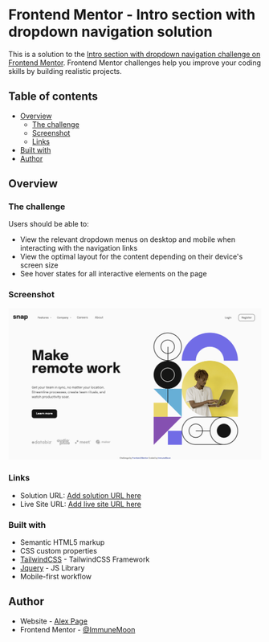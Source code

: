# Frontend Mentor - Intro section with dropdown navigation solution

This is a solution to the [Intro section with dropdown navigation challenge on Frontend Mentor](https://www.frontendmentor.io/challenges/intro-section-with-dropdown-navigation-ryaPetHE5). Frontend Mentor challenges help you improve your coding skills by building realistic projects. 

## Table of contents

- [Overview](#overview)
  - [The challenge](#the-challenge)
  - [Screenshot](#screenshot)
  - [Links](#links)
- [Built with](#built-with)
- [Author](#author)

## Overview

### The challenge

Users should be able to:

- View the relevant dropdown menus on desktop and mobile when interacting with the navigation links
- View the optimal layout for the content depending on their device's screen size
- See hover states for all interactive elements on the page

### Screenshot

![](./images/intro-section-with-dropdown-nav-screenshot.png)

### Links

- Solution URL: [Add solution URL here](https://github.com/ImmuneMoon/Intro-section-with-dropdown)
- Live Site URL: [Add live site URL here](https://immunemoon.github.io/Intro-section-with-dropdown/)

### Built with

- Semantic HTML5 markup
- CSS custom properties
- [TailwindCSS](https://tailwindcss.com) - TailwindCSS Framework
- [Jquery](https://jquery.com/) - JS Library
- Mobile-first workflow

## Author

- Website - [Alex Page](https://immunemoon.github.io/Portfolio/)
- Frontend Mentor - [@ImmuneMoon](https://www.frontendmentor.io/profile/ImmuneMoon)

